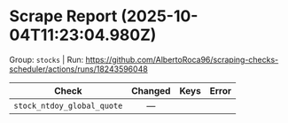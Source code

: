 # Scrape Report (2025-10-04T11:23:04.980Z)

Group: `stocks`  |  Run: https://github.com/AlbertoRoca96/scraping-checks-scheduler/actions/runs/18243596048

| Check | Changed | Keys | Error |
|---|:---:|:--|:--|
| `stock_ntdoy_global_quote` | — |  |  |
